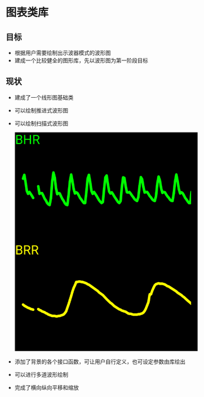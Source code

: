 # 图表类库
## 目标
* 根据用户需要绘制出示波器模式的波形图
* 建成一个比较健全的图形库，先以波形图为第一阶段目标

## 现状
* 建成了一个线形图基础类
* 可以绘制推进式波形图
* 可以绘制扫描式波形图

    ![扫描模式](https://github.com/will4906/ChartViewMoudle/blob/master/image/scan_wave.png)

* 添加了背景的各个接口函数，可让用户自行定义，也可设定参数由库绘出
* 可以进行多道波形绘制
* 完成了横向纵向平移和缩放